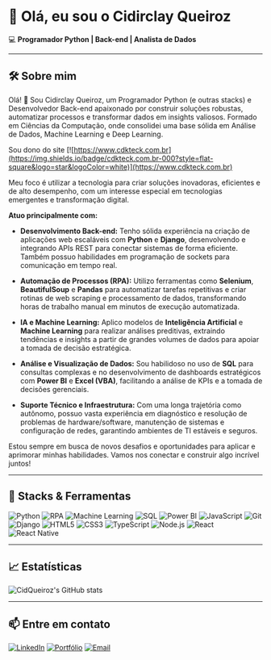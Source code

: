 # 👋 Olá, eu sou o Cidirclay Queiroz

💻 **Programador Python | Back-end | Analista de Dados**

---

## 🛠️ **Sobre mim**

Olá! 👋 Sou Cidirclay Queiroz, um Programador Python (e outras stacks) e Desenvolvedor Back-end apaixonado por construir soluções robustas, automatizar processos e transformar dados em insights valiosos. Formado em Ciências da Computação, onde consolidei uma base sólida em Análise de Dados, Machine Learning e Deep Learning.

Sou dono do site [![https://www.cdkteck.com.br](https://img.shields.io/badge/cdkteck.com.br-000?style=flat-square&logo=star&logoColor=white)](https://www.cdkteck.com.br)

Meu foco é utilizar a tecnologia para criar soluções inovadoras, eficientes e de alto desempenho, com um interesse especial em tecnologias emergentes e transformação digital.

**Atuo principalmente com:**

* **Desenvolvimento Back-end:** Tenho sólida experiência na criação de aplicações web escaláveis com **Python** e **Django**, desenvolvendo e integrando APIs REST para conectar sistemas de forma eficiente. Também possuo habilidades em programação de sockets para comunicação em tempo real.

* **Automação de Processos (RPA):** Utilizo ferramentas como **Selenium**, **BeautifulSoup** e **Pandas** para automatizar tarefas repetitivas e criar rotinas de web scraping e processamento de dados, transformando horas de trabalho manual em minutos de execução automatizada.

* **IA e Machine Learning:** Aplico modelos de **Inteligência Artificial** e **Machine Learning** para realizar análises preditivas, extraindo tendências e insights a partir de grandes volumes de dados para apoiar a tomada de decisão estratégica.

* **Análise e Visualização de Dados:** Sou habilidoso no uso de **SQL** para consultas complexas e no desenvolvimento de dashboards estratégicos com **Power BI** e **Excel (VBA)**, facilitando a análise de KPIs e a tomada de decisões gerenciais.

* **Suporte Técnico e Infraestrutura:** Com uma longa trajetória como autônomo, possuo vasta experiência em diagnóstico e resolução de problemas de hardware/software, manutenção de sistemas e configuração de redes, garantindo ambientes de TI estáveis e seguros. 

Estou sempre em busca de novos desafios e oportunidades para aplicar e aprimorar minhas habilidades. Vamos nos conectar e construir algo incrível juntos!

---

## 🚀 **Stacks & Ferramentas**

![Python](https://img.shields.io/badge/Python-3776AB?style=for-the-badge&logo=python&logoColor=white)
![RPA](https://img.shields.io/badge/RPA-00C7B7?style=for-the-badge&logo=robots&logoColor=white)
![Machine Learning](https://img.shields.io/badge/Machine%20Learning-FF6F00?style=for-the-badge&logo=scikit-learn&logoColor=white)
![SQL](https://img.shields.io/badge/SQL-4479A1?style=for-the-badge&logo=postgresql&logoColor=white)
![Power BI](https://img.shields.io/badge/PowerBI-F2C811?style=for-the-badge&logo=powerbi&logoColor=black)
![JavaScript](https://img.shields.io/badge/JavaScript-F7DF1E?style=for-the-badge&logo=javascript&logoColor=black)
![Git](https://img.shields.io/badge/Git-F05032?style=for-the-badge&logo=git&logoColor=white)
![Django](https://img.shields.io/badge/Django-092E20?style=for-the-badge&logo=django&logoColor=white)
![HTML5](https://img.shields.io/badge/HTML5-E34F26?style=for-the-badge&logo=html5&logoColor=white)
![CSS3](https://img.shields.io/badge/CSS3-1572B6?style=for-the-badge&logo=css3&logoColor=white)
![TypeScript](https://img.shields.io/badge/TypeScript-3178C6?style=for-the-badge&logo=typescript&logoColor=white)
![Node.js](https://img.shields.io/badge/Node.js-339933?style=for-the-badge&logo=node.js&logoColor=white)
![React](https://img.shields.io/badge/React-61DAFB?style=for-the-badge&logo=react&logoColor=black)
![React Native](https://img.shields.io/badge/React_Native-61DAFB?style=for-the-badge&logo=react&logoColor=white)

---

## 📈 **Estatísticas**
![CidQueiroz's GitHub stats](https://github-readme-stats.vercel.app/api?username=CidQueiroz&show_icons=true&theme=radical)

---

## 📫 **Entre em contato**

[![LinkedIn](https://img.shields.io/badge/LinkedIn-blue?style=flat-square&logo=linkedin)](https://www.linkedin.com/in/seu-perfil/)
[![Portfólio](https://img.shields.io/badge/Portfólio-000?style=flat-square&logo=firefox-browser&logoColor=white)](https://www.cdkteck.com.br)
[![Email](https://img.shields.io/badge/Email-cydy.queiroz@gmail.com-red?style=flat-square&logo=gmail&logoColor=white)](mailto:cydy.queiroz@gmail.com)
